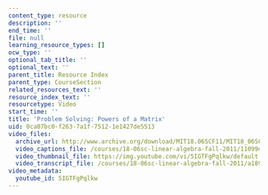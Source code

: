 ```yaml
---
content_type: resource
description: ''
end_time: ''
file: null
learning_resource_types: []
ocw_type: ''
optional_tab_title: ''
optional_text: ''
parent_title: Resource Index
parent_type: CourseSection
related_resources_text: ''
resource_index_text: ''
resourcetype: Video
start_time: ''
title: 'Problem Solving: Powers of a Matrix'
uid: 0ca07bc0-f263-7a1f-7512-1e1427de5513
video_files:
  archive_url: http://www.archive.org/download/MIT18.06SCF11/MIT18_06SC_110531_B2_300k.mp4
  video_captions_file: /courses/18-06sc-linear-algebra-fall-2011/11099da0a6a4583ba9f7895c9e31ddd5_5IGTFgPqlkw.vtt
  video_thumbnail_file: https://img.youtube.com/vi/5IGTFgPqlkw/default.jpg
  video_transcript_file: /courses/18-06sc-linear-algebra-fall-2011/a1896ecfb760056166628ff87dd25156_5IGTFgPqlkw.pdf
video_metadata:
  youtube_id: 5IGTFgPqlkw
---
```

